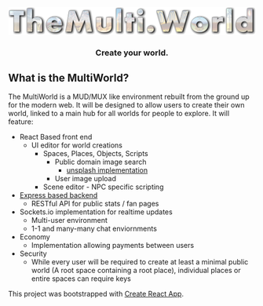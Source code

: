 <div align="center">

  [![themultiworldui](./public/themultiworld2.png)](http://themulti.world)

  ### Create your world.

</div>

## What is the MultiWorld?

The MultiWorld is a MUD/MUX like environment rebuilt from the ground up for the modern web.  It will be designed to allow users to create their own world, linked to a main hub for all worlds for people to explore. It will feature:

- React Based front end
  - UI editor for world creations
    - Spaces, Places, Objects, Scripts
      - Public domain image search
        - [unsplash implementation](https://github.com/jtrachtenberg/unsplash)
      - User image upload
    - Scene editor - NPC specific scripting
- [Express based backend](https://github.com/jtrachtenberg/themultiworld)
  - RESTful API for public stats / fan pages
- Sockets.io implementation for realtime updates
  - Multi-user environment
  - 1-1 and many-many chat enviornments
- Economy
  - Implementation allowing payments between users
- Security
  - While every user will be required to create at least a minimal public world (A root space containing a root place), individual places or entire spaces can require keys





This project was bootstrapped with [Create React App](https://github.com/facebook/create-react-app).

